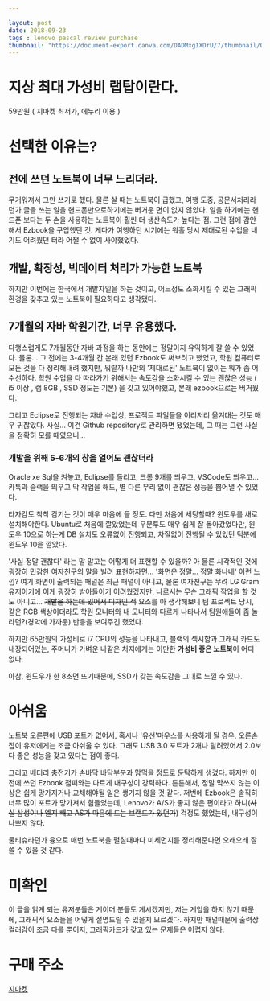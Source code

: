 ```yaml
---

layout: post
date: 2018-09-23
tags : lenovo pascal review purchase
thumbnail: "https://document-export.canva.com/DADMxgIXDrU/7/thumbnail/0001-769285302.png"
---
```


# 지상 최대 가성비 랩탑이란다.

59만원 ( 지마켓 최저가, 에누리 이용 )

# 선택한 이유는?

## 전에 쓰던 노트북이 너무 느리더라. 

무거워져서 그만 쓰기로 했다. 물론 살 때는 노트북이 급했고, 여행 도중, 공문서처리라던가 글을 쓰는 일을 핸드폰만으로하기에는 버거운 면이 없지 않았다. 일을 하기에는 핸드폰 보다는 두 손을 사용하는 노트북이 훨씬 더 생산속도가 높다는 점. 그런 점에 감안해서 Ezbook을 구입했던 것. 게다가 여행하던 시기에는 워홀 당시 제대로된 수입을 내기도 어려웠던 터라 어쩔 수 없이 사야했었다.

## 개발, 확장성, 빅데이터 처리가 가능한 노트북

하지만 이번에는 한국에서 개발자일을 하는 것이고, 
어느정도 소화시킬 수 있는 그래픽 환경을 갖추고 있는 노트북이 필요하다고 생각됐다.


## 7개월의 자바 학원기간, 너무 유용했다.

다행스럽게도 7개월동안 자바 과정을 하는 동안에는 정말이지 유익하게 잘 쓸 수 있었다. 물론... 그 전에는 3-4개월 간 본래 있던 Ezbook도 써보려고 했었고, 학원 컴퓨터로 모든 것을 다 정리해내려 했지만, 뭐랄까 나만의 '제대로된' 노트북이 없이는 뭐가 좀 어수선하다.
학원 수업을 다 따라가기 위해서는 속도감을 소화시킬 수 있는 괜찮은 성능 ( i5 이상 , 램 8GB , SSD 정도는 기본)
을 갖고 있어야했고, 본래 ezbook으로는 버거웠다.

그리고 Eclipse로 진행되는 자바 수업상, 프로젝트 파일들을 이리저리 옮겨대는 것도 매우 귀찮았다.
사실... 이건 Github repository로 관리하면 됐었는데, 그 때는 그런 사실을 정확히 모를 때였으니...


### 개발을 위해 5-6개의 창을 열어도 괜찮더라

 Oracle xe Sql을 켜놓고, Eclipse를 돌리고, 크롬 
9개를 띄우고, VSCode도 띄우고... 카톡과 슬랙을 띄우고 막 작업을 해도, 별 다른 무리 없이 괜찮은 성능을 뿜어낼 수 있었다.

타자감도 착착 감기는 것이 매우 마음에 들 정도.
다만 처음에 세팅할때? 윈도우를 새로 설치해야한다.
Ubuntu로 처음에 깔았었는데 우분투도 매우 쉽게 잘 돌아갔었다만, 윈도우 10으로 하는게 DB 설치도 오류없이 진행되고, 차질없이 진행될 수 있었던 덕분에 윈도우 10을 깔았다.

'사실 정말 괜찮다' 라는 말 말고는 어떻게 더 표현할 수 있을까?
아 물론 시각적인 것에 굉장히 민감한 여자친구의 말을 빌려 표현하자면... '화면은 정말... 정말 화나네' 이런 느낌? 여기 화면이 출력되는 패널은 최근 패널이 아니고, 물론 여자친구는 무려 LG Gram 유저이기에 이게 굉장히 받아들이기 어려웠겠지만, 나로서는 무슨 그래픽 작업을 할 것도 아니고... <s>개발을 하는데 있어서 디자인 적</s> 요소를 아 생각해보니 팀 프로젝트 당시, 같은 RGB 색상이더라도 학원 모니터와 내 모니터와 다르게 나타나서 팀원애들이 좀 놀라던?(경악에 가까운) 반응을 보여주긴 했었다.

하지만 65만원의 가성비로 i7 CPU의 성능을 나타내고, 블랙의 섹시함과 그래픽 카드도 내장되어있는, 주머니가 가벼운 나같은 처지에게는 이만한 <b>가성비 좋은 노트북</b>이 어디 없다.

아참, 윈도우가 한 8초면 뜨기때문에, SSD가 갖는 속도감을 그대로 느낄 수 있다.


# 아쉬움

노트북 오른편에 USB 포트가 없어서, 혹시나 '유선'마우스를 사용하게 될 경우, 오른손 잡이 유저에게는 조금 아쉬울 수 있다. 그래도 USB 3.0 포트가 2개나 달려있어서 2.0보다 좋은 성능을 갖고 있다는 점이 좋다.

그리고 베터리 충전기가 손바닥 바닥부분과 맘먹을 정도로 둔탁하게 생겼다. 하지만 이전에 쓰던 Ezbook 점퍼와는 다르게 내구성이 강력하다. 튼튼해서, 정말 막쓰지 않는 이상은 쉽게 망가지거나 교체해야될 일은 생기지 않을 것 같다.
저번에 Ezbook은 솔직히 너무 많이 포트가 망가져서 힘들었는데, Lenovo가 A/S가 좋지 않은 편이라고 하니(<s>사실 삼성이나 엘지 빼고 AS가 마음에 드는 브랜드가 있던가</s>) 걱정도 했었는데, 내구성이 나쁘지 않다.

물티슈라던가 융으로 매번 노트북을 펼칠때마다 미세먼지를 정리해준다면 오래오래 잘 쓸 수 있을 것 같다.

# 미확인

이 글을 읽게 되는 유저분들은 게이머 분들도 게시겠지만, 저는 게임을 하지 않기 때문에, 그래픽적 요소들을 어떻게 설명드릴 수 있을지 
모르겠다. 하지만 패널때문에 출력상 컬러감이 조금 다를 뿐이지, 그래픽카드가 갖고 있는 문제들은 어렵지 않다.


# 구매 주소

[지마켓]( 
http://item.gmarket.co.kr/DetailView/Item.asp?goodscode=1151787497&GoodsSale=Y&jaehuid=200002673)
